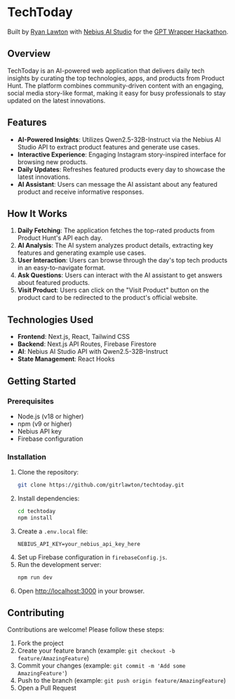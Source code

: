 # TechToday

Built by [Ryan Lawton](https://www.linkedin.com/in/rlawton714/) with [Nebius AI Studio](https://studio.nebius.com/) for the [GPT Wrapper Hackathon](https://www.sprint.dev/hackathons/gptwrapper).

## Overview

TechToday is an AI-powered web application that delivers daily tech insights by curating the top technologies, apps, and products from Product Hunt. The platform combines community-driven content with an engaging, social media story-like format, making it easy for busy professionals to stay updated on the latest innovations.

## Features

- **AI-Powered Insights**: Utilizes Qwen2.5-32B-Instruct via the Nebius AI Studio API to extract product features and generate use cases.
- **Interactive Experience**: Engaging Instagram story-inspired interface for browsing new products.
- **Daily Updates**: Refreshes featured products every day to showcase the latest innovations.
- **AI Assistant**: Users can message the AI assistant about any featured product and receive informative responses.

## How It Works

1. **Daily Fetching**: The application fetches the top-rated products from Product Hunt's API each day.
2. **AI Analysis**: The AI system analyzes product details, extracting key features and generating example use cases.
3. **User Interaction**: Users can browse through the day's top tech products in an easy-to-navigate format.
4. **Ask Questions**: Users can interact with the AI assistant to get answers about featured products.
5. **Visit Product**: Users can click on the "Visit Product" button on the product card to be redirected to the product's official website.

## Technologies Used

- **Frontend**: Next.js, React, Tailwind CSS
- **Backend**: Next.js API Routes, Firebase Firestore
- **AI**: Nebius AI Studio API with Qwen2.5-32B-Instruct
- **State Management**: React Hooks

## Getting Started

### Prerequisites

- Node.js (v18 or higher)
- npm (v9 or higher)
- Nebius API key
- Firebase configuration

### Installation

1. Clone the repository:
   ```bash
   git clone https://github.com/gitrlawton/techtoday.git
   ```
2. Install dependencies:
   ```bash
   cd techtoday
   npm install
   ```
3. Create a `.env.local` file:
   ```env
   NEBIUS_API_KEY=your_nebius_api_key_here
   ```
4. Set up Firebase configuration in `firebaseConfig.js`.
5. Run the development server:
   ```bash
   npm run dev
   ```
6. Open [http://localhost:3000](http://localhost:3000) in your browser.

## Contributing

Contributions are welcome! Please follow these steps:

1. Fork the project
2. Create your feature branch (example: `git checkout -b feature/AmazingFeature`)
3. Commit your changes (example: `git commit -m 'Add some AmazingFeature'`)
4. Push to the branch (example: `git push origin feature/AmazingFeature`)
5. Open a Pull Request
